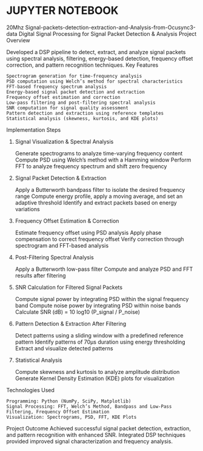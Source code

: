 # JUPYTER NOTEBOOK

20Mhz Signal-packets-detection-extraction-and-Analysis-from-Ocusync3-data
Digital Signal Processing for Signal Packet Detection & Analysis
Project Overview

Developed a DSP pipeline to detect, extract, and analyze signal packets using spectral analysis, filtering, energy-based detection, frequency offset correction, and pattern recognition techniques.
Key Features

    Spectrogram generation for time-frequency analysis
    PSD computation using Welch’s method for spectral characteristics
    FFT-based frequency spectrum analysis
    Energy-based signal packet detection and extraction
    Frequency offset estimation and correction
    Low-pass filtering and post-filtering spectral analysis
    SNR computation for signal quality assessment
    Pattern detection and extraction using reference templates
    Statistical analysis (skewness, kurtosis, and KDE plots)

Implementation Steps
1. Signal Visualization & Spectral Analysis

    Generate spectrograms to analyze time-varying frequency content
    Compute PSD using Welch’s method with a Hamming window
    Perform FFT to analyze frequency spectrum and shift zero frequency

2. Signal Packet Detection & Extraction

    Apply a Butterworth bandpass filter to isolate the desired frequency range
    Compute energy profile, apply a moving average, and set an adaptive threshold
    Identify and extract packets based on energy variations

3. Frequency Offset Estimation & Correction

    Estimate frequency offset using PSD analysis
    Apply phase compensation to correct frequency offset
    Verify correction through spectrogram and FFT-based analysis

4. Post-Filtering Spectral Analysis

    Apply a Butterworth low-pass filter
    Compute and analyze PSD and FFT results after filtering

5. SNR Calculation for Filtered Signal Packets

    Compute signal power by integrating PSD within the signal frequency band
    Compute noise power by integrating PSD within noise bands
    Calculate SNR (dB) = 10 log10 (P_signal / P_noise)

6. Pattern Detection & Extraction After Filtering

    Detect patterns using a sliding window with a predefined reference pattern
    Identify patterns of 70µs duration using energy thresholding
    Extract and visualize detected patterns

7. Statistical Analysis

    Compute skewness and kurtosis to analyze amplitude distribution
    Generate Kernel Density Estimation (KDE) plots for visualization

Technologies Used

    Programming: Python (NumPy, SciPy, Matplotlib)
    Signal Processing: FFT, Welch’s Method, Bandpass and Low-Pass Filtering, Frequency Offset Estimation
    Visualization: Spectrograms, PSD, FFT, KDE Plots

Project Outcome
Achieved successful signal packet detection, extraction, and pattern recognition with enhanced SNR. Integrated DSP techniques provided improved signal characterization and frequency analysis.
